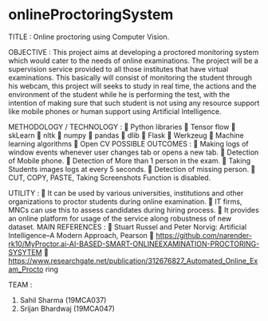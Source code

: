 # onlineProctoringSystem

TITLE : Online proctoring using Computer Vision.

OBJECTIVE :
This project aims at developing a proctored monitoring system which would cater
to the needs of online examinations. The project will be a supervision service provided to
all those institutes that have virtual examinations. This basically will consist of
monitoring the student through his webcam, this project will seeks to study in real time,
the actions and the environment of the student while he is performing the test, with the
intention of making sure that such student is not using any resource support like mobile
phones or human support using Artificial Intelligence.

METHODOLOGY / TECHNOLOGY :
 Python libraries
 Tensor flow
 skLearn
 nltk
 numpy
 pandas
 dlib
 Flask
 Werkzeug
 Machine learning algorithms
 Open CV
POSSIBLE OUTCOMES :
 Making logs of window events whenever user changes tab or opens a new tab.
 Detection of Mobile phone.
 Detection of More than 1 person in the exam.
 Taking Students images logs at every 5 seconds.
 Detection of missing person.
 CUT, COPY, PASTE, Taking Screenshots Function is disabled.

UTILITY :
 It can be used by various universities, institutions and other organizations to proctor
students during online examination.
 IT firms, MNCs can use this to assess candidates during hiring process.
 It provides an online platform for usage of the service along robustness of new dataset.
MAIN REFERENCES :
 Stuart Russel and Peter Norvig: Artificial Intelligence–A Modern Approach, Pearson
 https://github.com/narender-rk10/MyProctor.ai-AI-BASED-SMART-ONLINEEXAMINATION-PROCTORING-SYSYTEM
 https://www.researchgate.net/publication/312676827_Automated_Online_Exam_Procto
ring

TEAM :
1. Sahil Sharma (19MCA037)
2. Srijan Bhardwaj (19MCA047)